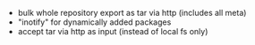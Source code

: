 
* bulk whole repository export as tar via http (includes all meta)
* "inotify" for dynamically added packages
* accept tar via http as input (instead of local fs only)

